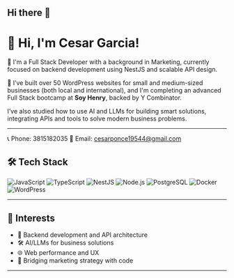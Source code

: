 ## Hi there 👋
# 👋 Hi, I'm Cesar Garcia!

🎯 I'm a Full Stack Developer with a background in Marketing, currently focused on backend development using NestJS and scalable API design.

🚀 I’ve built over 50 WordPress websites for small and medium-sized businesses (both local and international), and I'm completing an advanced Full Stack bootcamp at **Soy Henry**, backed by Y Combinator.

 I’ve also studied how to use AI and LLMs for building smart solutions, integrating APIs and tools to solve modern business problems.

---

📞 Phone: 3815182035
📧 Email: cesarponce19544@gmail.com

## 🛠️ Tech Stack

![JavaScript](https://img.shields.io/badge/-JavaScript-F7DF1E?style=flat&logo=javascript&logoColor=000)
![TypeScript](https://img.shields.io/badge/-TypeScript-3178C6?style=flat&logo=typescript&logoColor=white)
![NestJS](https://img.shields.io/badge/-NestJS-E0234E?style=flat&logo=nestjs&logoColor=white)
![Node.js](https://img.shields.io/badge/-Node.js-339933?style=flat&logo=nodedotjs&logoColor=white)
![PostgreSQL](https://img.shields.io/badge/-PostgreSQL-4169E1?style=flat&logo=postgresql&logoColor=white)
![Docker](https://img.shields.io/badge/-Docker-2496ED?style=flat&logo=docker&logoColor=white)
![WordPress](https://img.shields.io/badge/-WordPress-21759B?style=flat&logo=wordpress&logoColor=white)

---

## 📌 Interests

- 🚀 Backend development and API architecture
-  🛠️ AI/LLMs for business solutions
- 🌐 Web performance and UX
- 🧩 Bridging marketing strategy with code

---
